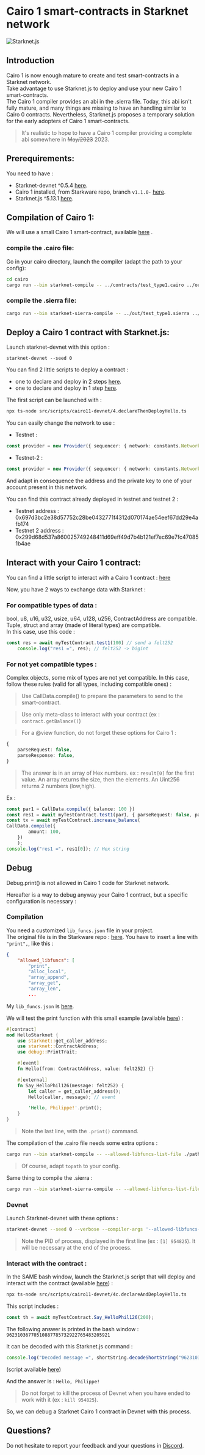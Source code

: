 # Cairo 1 smart-contracts in Starknet network
![Starknet.js](/src/img/StarkNet-JS_logo.png)




## Introduction

Cairo 1 is now enough mature to create and test smart-contracts in a Starknet network.  
Take advantage to use Starknet.js to deploy and use your new Cairo 1 smart-contracts.  
The Cairo 1 compiler provides an abi in the .sierra file. Today, this abi isn't fully mature, and many things are missing to have an handling similar to Cairo 0 contracts. Nevertheless, Starknet.js proposes a temporary solution for the early adopters of Cairo 1 smart-contracts.

> It's realistic to hope to have a Cairo 1 compiler providing a complete abi somewhere in ~~May/2023~~ 2023.

## Prerequirements:

You need to have :
- Starknet-devnet ^0.5.4 [here](https://github.com/Shard-Labs/starknet-devnet/releases/tag/v0.5.4).
- Cairo 1 installed, from Starkware repo, branch `v1.1.0-` [here](https://github.com/starkware-libs/cairo/tree/v1.0.0).
- Starknet.js ^5.13.1 [here](https://github.com/0xs34n/starknet.js/tree/v5.13.1).

## Compilation of Cairo 1:
We will use a small Cairo 1 smart-contract, available [here](./contracts/Cairo1Test/test_type1.cairo) .

### compile the .cairo file:

Go in your cairo directory, launch the compiler (adapt the path to your config):

```bash
cd cairo
cargo run --bin starknet-compile -- ../contracts/test_type1.cairo ../out/test_type1.sierra
```

### compile the .sierra file:

```bash
cargo run --bin starknet-sierra-compile -- ../out/test_type1.sierra ../out/test_type1.casm
```

## Deploy a Cairo 1 contract with Starknet.js:

Launch starknet-devnet with this option :
```
starknet-devnet --seed 0
```
You can find 2 little scripts to deploy a contract : 
- one to declare and deploy in 2 steps [here](./src/scripts/cairo11-devnet/4.declareThenDeployHello.ts).
- one to declare and deploy in 1 step [here](./src/scripts/cairo11-devnet/4b.declareAndDeployHello.ts).

The first script can be launched with :
```bash
npx ts-node src/scripts/cairo11-devnet/4.declareThenDeployHello.ts
```
You can easily change the network to use :
- Testnet :
```typescript
const provider = new Provider({ sequencer: { network: constants.NetworkName.SN_GOERLI } });
```
- Testnet-2 : 
```typescript
const provider = new Provider({ sequencer: { network: constants.NetworkName.SN_GOERLI2 } });
```
And adapt in consequence the address and the private key to one of your account present in this network.

You can find this contract already deployed in testnet and testnet 2 :
- Testnet address : 0x697d3bc2e38d57752c28be0432771f4312d070174ae54eef67dd29e4afb174
- Testnet 2 address : 0x299d68d537a860025749248411d69eff49d7b4b121ef7ec69e7fc470851b4ae

## Interact with your Cairo 1 contract:

You can find a little script to interact with a Cairo 1 contract : [here](./src/scripts/cairo11-devnet/11.CallInvokeContract.ts)

Now, you have 2 ways to exchange data with Starknet :

### For compatible types of data :

bool, u8, u16, u32, usize, u64, u128, u256, ContractAddress are compatible.  
Tuple, struct and array (made of literal types) are compatible.  
In this case, use this code :
```typescript
const res = await myTestContract.test1(100) // send a felt252
    console.log("res1 =", res); // felt252 -> bigint
```

### For not yet compatible types :

Complex objects, some mix of types are not yet compatible.
In this case, follow these rules (valid for all types, including compatible ones) :

> Use CallData.compile() to prepare the parameters to send to the smart-contract. 

> Use only meta-class to interact with your contract (ex : `contract.getBalance()`)  

> For a @view function, do not forget these options for Cairo 1 : 
```typescript
{
    parseRequest: false,
    parseResponse: false,
}
```

> The answer is in an array of Hex numbers. ex : `result[0]` for the first value. An array returns the size, then the elements. An Uint256 returns 2 numbers (low,high).

Ex :
```typescript
const par1 = CallData.compile({ balance: 100 }) 
const res1 = await myTestContract.test1(par1, { parseRequest: false, parseResponse: false, });
const tx = await myTestContract.increase_balance(
CallData.compile({
        amount: 100,
    })
    );
console.log("res1 =", res1[0]); // Hex string
```

## Debug

Debug.print() is not allowed in Cairo 1 code for Starknet network.

Hereafter is a way to debug anyway your Cairo 1 contract, but a specific configuration is necessary :

### Compilation 

You need a customized `lib_funcs.json` file in your project.  
The original file is in the Starkware repo : [here](https://github.com/starkware-libs/cairo/blob/main/crates/cairo-lang-starknet/src/allowed_libfuncs_lists/audited.json).
You have to insert a line with `"print",`, like this :
```json
{
    "allowed_libfuncs": [
        "print",
        "alloc_local",
        "array_append",
        "array_get",
        "array_len",
        ...
```

My `lib_funcs.json` is [here](contracts/hello/lib_funcs.json).

We will test the print function with this small example (available [here](contracts/hello/hello.cairo)) :
```rust
#[contract]
mod HelloStarknet {
    use starknet::get_caller_address;
    use starknet::ContractAddress;
    use debug::PrintTrait;

    #[event]
    fn Hello(from: ContractAddress, value: felt252) {}

    #[external]
    fn Say_HelloPhil126(message: felt252) {
        let caller = get_caller_address();
        Hello(caller, message); // event

        'Hello, Philippe!'.print();
    }
}
```
> Note the last line, with the `.print()` command.

The compilation of the .cairo file needs some extra options :

```bash
cargo run --bin starknet-compile -- --allowed-libfuncs-list-file ./pathto/lib_funcs.json ./src/hello/hello.cairo ./out/hello/hello.sierra.json
```
> Of course, adapt `topath` to your config.

Same thing to compile the .sierra :

```bash
cargo run --bin starknet-sierra-compile -- --allowed-libfuncs-list-file ./pathto/lib_funcs.json ./out/hello/hello.sierra.json  ../out/hello/hello.casm.json 
```

### Devnet

Launch Starknet-devnet with these options :
```bash
starknet-devnet --seed 0 --verbose --compiler-args '--allowed-libfuncs-list-file ./pathto/lib_funcs.json --add-pythonic-hints' 2> /dev/null &
``` 
> Note the PID of process, displayed in the first line (ex : `[1] 954825`). It will be necessary at the end of the process.

### Interact with the contract :

In the SAME bash window, launch the Starknet.js script that will deploy and interact with the contract (available [here](src/scripts/cairo11-devnet/4c.declareAndDeployHello.ts)) :
```bash
npx ts-node src/scripts/cairo11-devnet/4c.declareAndDeployHello.ts
```

This script includes :
```typescript
const th = await myTestContract.Say_HelloPhil126(200);
```
The following answer is printed in the bash window :
`96231036770510887785732922765483205921`

It can be decoded with this Starknet.js command :
```typescript
console.log("Decoded message =", shortString.decodeShortString("96231036770510887785732922765483205921"));
```
(script available [here]([label](src/scripts/decodeError.ts)))

And the answer is : `Hello, Philippe!`

> Do not forget to kill the process of Devnet when you have ended to work with it (ex : `kill 954825`).

So, we can debug a Starknet Cairo 1 contract in Devnet with this process.

## Questions?

Do not hesitate to report your feedback and your questions in [Discord](https://discord.com/channels/793094838509764618/927918707613786162).
